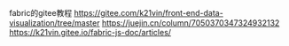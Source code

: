fabric的gitee教程
https://gitee.com/k21vin/front-end-data-visualization/tree/master
https://juejin.cn/column/7050370347324932132
https://k21vin.gitee.io/fabric-js-doc/articles/
